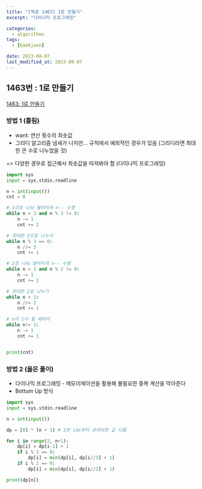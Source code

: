 ```yaml
---
title: "[백준 1463] 1로 만들기"
excerpt: "다이나믹 프로그래밍"

categories:
  - algorithms
tags:
  - [baekjoon]

date: 2023-08-07
last_modified_at: 2023-08-07
---
```


## 1463번 : 1로 만들기

[1463: 1로 만들기](https://www.acmicpc.net/problem/1463)

### 방법 1 (틀림)

- want: 연산 횟수의 최솟값
- 그리디 알고리즘 냄새가 나지만... 규칙에서 예외적인 경우가 있음
  (그리디라면 최대한 큰 수로 나누었을 것)

=> 다양한 경우로 접근해서 최솟값을 따져봐야 함 (다이나믹 프로그래밍)

```python
import sys
input = sys.stdin.readline

n = int(input())
cnt = 0

# 3으로 나눠 떨어지게 n-- 수행
while n > 3 and n % 3 != 0:
    n -= 1
    cnt += 1

# 최대한 3으로 나누기
while n % 3 == 0:
    n //= 3
    cnt += 1

# 2로 나눠 떨어지게 n-- 수행
while n > 1 and n % 2 != 0:
    n -= 1
    cnt += 1

# 최대한 2로 나누기
while n > 1:
    n //= 2
    cnt += 1

# n이 1이 될 때까지
while n!= 1:
    n -= 1
    cnt += 1


print(cnt)
```

### 방법 2 (옳은 풀이)

- 다이나믹 프로그래밍 - 메모이제이션을 활용해 불필요한 중복 계산을 막아준다
- Bottum Up 방식

```python
import sys
input = sys.stdin.readline

n = int(input())

dp = [0] * (n + 1) # 1번 idx부터 유의미한 값 다룸

for i in range(2, n+1):
    dp[i] = dp[i-1] + 1
    if i % 3 == 0:
        dp[i] = min(dp[i], dp[i//3] + 1)
    if i % 2 == 0:
        dp[i] = min(dp[i], dp[i//2] + 1)

print(dp[n])
```
